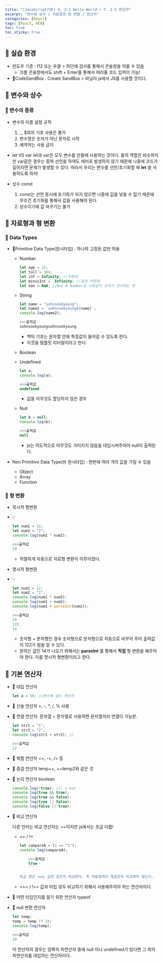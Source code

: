 ```yaml
---
title: "[JavaScript기본] 4. 2-1 Hello World ~ 7. 2-5 연산자"
excerpt: "변수와 상수 / 자료형과 형 변환 / 연산자"
categories: [React]
tags: [React, WEB]
toc: true
toc_sticky: true
---
```


## 📖 실습 환경

- 윈도우 기준 : f12 또는 우클 > 하단에 검사를 통해서 콘솔창을 띄울 수 있음
  - 크롬 콘솔창에서도 shift + Enter를 통해서 여러줄 코드 입력이 가능!
- 🌟CodeSandBox : Create SandBox > 바닐라 js에서 JS를 사용할 것이다.

## 📖 변수와 상수

### 🎈 변수의 종류

- 변수의 이름 설정 규칙

  1. \_, $외의 기호 사용은 불가
  2. 변수명은 숫자가 아닌 문자로 시작
  3. 예약어는 사용 금지

- let VS var
  let과 var은 모두 변수를 만들때 사용하는 것이다. 둘의 역할은 비슷하지만 var같은 경우는 중복 선언을 하여도 에러로 발생하지 않기 때문에 나중에 코드가 길어지면 문제가 발생할 수 있다. 따라서 우리는 변수를 선언/초기화할 때 **let** 을 사용하도록 하자!

- 상수 const
  1. const는 선언 동시에 초기화가 되지 않으면 나중에 값을 넣을 수 없기 때문에 무조건 초기화를 통해서 값을 사용해야 된다.
  2. 상수이기에 값 바꾸기는 불가

## 📖 자료형과 형 변환

### 🎈 Data Types

- 🌟Primitive Data Type(원시타입) : 하나의 고정된 값만 허용

  - Number
    ```javascript
    let age = 25;
    let tall = 164;
    let inf = Infinity; //무한대
    let minusInt = -Infinity; //음의 무한대
    let nan = NaN; //Not A Number로 나온값이 숫자가 아니라는 뜻
    ```
  - String

    ```javascript
    let name = "sohnsookyoung";
    let name2 = `sohnsookyoung${name}`;
    console.log(name2);

    >>>출력값
    sohnsookyoungsohnsookyoung
    ```

    - 백틱 기호는 문자열 안에 특정값이 들어갈 수 있도록 한다.
    - 이것을 템플릿 리터럴이라고 한다.

  - Boolean
  - Undefined

    ```javascript
    let a;
    console.log(a);

    >>>출력값
    undefined
    ```

    - 값을 아무것도 할당하지 않은 경우

  - Null

    ```javascript
    let b = null;
    console.log(b);

    >>>출력값
    null
    ```

    - js는 의도적으로 아무것도 가리키지 않음을 대입시켜주어야 null이 출력된다.

- Non Primitive Data Type(비 원시타입) : 한번에 여러 개의 값을 가질 수 있음
  - Object
  - Array
  - Function

### 🎈 형 변환

- 묵시적 형변환
- 💡

  ```javascript
  let num1 = 12;
  let num2 = "2";
  console.log(num1 * num2);

  >>>출력값
  24
  ```

  - 적절하게 자동으로 자료형 변환이 이루어졌다.

- 명시적 형변환
- 💡

  ```javascript
  let num1 = 12;
  let num2 = "2";
  console.log(num1 * num2);
  console.log(num1 + num2);
  console.log(num1 + parseInt(num2));

  >>>출력값
  24
  122
  14
  ```

  - 숫자형 + 문자형인 경우 숫자형으로 문자형으로 자동으로 바꾸어 주어 출력값이 122가 됨을 알 수 있다.
  - 원하는 값인 14가 나오기 위해서는 **parseInt** 를 통해서 **직접** 형 변환을 해주어야 한다. 이를 명시적 형변환이라고 한다.

## 📖 기본 연산자

- 🎈 대입 연산자

  ```javascript
  let a = 10; //변수에 넣는 연산자
  ```

- 🎈 산술 연산자
  +, -, \*, /, % 사용

- 🎈 연결 연산자.
  문자열 + 문자열로 사용하면 문자열끼리 연결이 가능핟.

  ```javascript
  let str1 = "1";
  let str2 = "2";
  console.log(str1 + str2); //

  >>>출력값
  12
  ```

- 🎈 복합 연산자
  +=, -=, /= 등

- 🎈 증감 연산자
  temp++, ++temp2와 같은 것

- 🎈 논리 연산자 boolean

  ```javascript
  console.log(!true); //! = not
  console.log(true && true);
  console.log(true && false);
  console.log(true || false);
  console.log(false || true);
  ```

- 🎈 비교 연산자

  다른 언어는 비교 연산자는 ==이지만 js에서는 조금 다름!

  - == / !=

    ````javascript
    let compareA = (1 == "1");
    console.log(compareA);

        >>>출력값
        true
        ```

    비교 연산 ==는 값만 같은지 비교한다. 즉 자료형까지 똑같은지 비교하지 않는다.

    ````

  - === / !==
    값과 타입 모두 비교하기 위해서 사용해주어야 하는 연산자이다.

- 🎈 어떤 타입인지를 알기 위한 연산자 typeof

- 🎈 null 변환 연산자

  ```javascript
  let temp;
  temp = temp ?? 10;
  console.log(temp);

  >>>출력값
  10
  ```

  이 연산자의 경우는 양쪽의 피연산자 중에 null 이나 undefined가 있다면 그 외의 피연산자를 대입하는 연산자이다.
